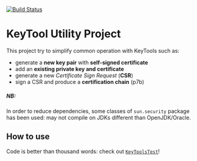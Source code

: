 [![Build Status](https://travis-ci.org/andreacomo/keytool-helper.svg?branch=master)](https://travis-ci.org/andreacomo/keytool-helper)

# KeyTool Utility Project

This project try to simplify common operation with KeyTools such as:

* generate a **new key pair** with **self-signed certificate**
* add an **existing private key and certificate**
* generate a new *Certificate Sign Request* (**CSR**)
* sign a CSR and produce a **certification chain** (p7b)

##### NB:
In order to reduce dependencies, some classes of `sun.security` package has been used: 
may not compile on JDKs different than OpenJDK/Oracle.

## How to use

Code is better than thousand words: check out [`KeyToolsTest`](https://github.com/andreacomo/keytool-helper/blob/master/src/test/java/it/codingjam/keytool/services/KeyToolsTest.java)!
